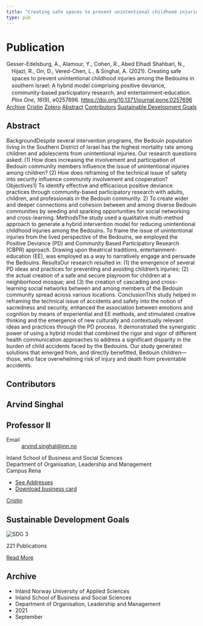 ```yaml
---
title: "Creating safe spaces to prevent unintentional childhood injuries among the Bedouins in southern Israel: A hybrid model comprising positive deviance, community-based participatory research, and entertainment-education"
type: pub
---
```

<h1>Publication</h1>
<article id="csl-bib-container-IG7IJFF7" class="csl-bib-container">
  <div class="csl-bib-body" style="line-height: 1.35; padding-left: 1em; text-indent:-1em;">
  <div class="csl-entry">Gesser-Edelsburg, A., Alamour, Y., Cohen, R., Abed Elhadi Shahbari, N., Hijazi, R., Orr, D., Vered-Chen, L., &amp; Singhal, A. (2021). Creating safe spaces to prevent unintentional childhood injuries among the Bedouins in southern Israel: A hybrid model comprising positive deviance, community-based participatory research, and entertainment-education. <i>Plos One</i>, <i>16</i>(9), e0257696. <a href="https://doi.org/10.1371/journal.pone.0257696">https://doi.org/10.1371/journal.pone.0257696</a></div>
</div>
  <div class="csl-bib-buttons">
    <a href="#taxonomy-article-IG7IJFF7" class="csl-bib-button">Archive</a>
    <a href="https://app.cristin.no/results/show.jsf?id=1938086" alt="Cristin URL" class="csl-bib-button">Cristin</a>
    <a href="http://zotero.org/groups/5022929/items/IG7IJFF7" alt="Zotero URL" class="csl-bib-button">Zotero</a>
    <a href="#abstract-article-IG7IJFF7" class="csl-bib-button">Abstract</a>
    <a href="#contributors-article-IG7IJFF7" class="csl-bib-button">Contributors</a>
    <a href="#sdg-article-IG7IJFF7" class="csl-bib-button">Sustainable Development Goals</a>
  </div>
  <div id="csl-bib-meta-container-IG7IJFF7"></div>
</article>
<div id="csl-bib-meta-IG7IJFF7" class="csl-bib-meta">
  <article id="abstract-article-IG7IJFF7" class="abstract-article">
    <h1>Abstract</h1>
    BackgroundDespite several intervention programs, the Bedouin population living in the Southern District of Israel has the highest mortality rate among children and adolescents from unintentional injuries. Our research questions asked: (1) How does increasing the involvement and participation of Bedouin community members influence the issue of unintentional injuries among children? (2) How does reframing of the technical issue of safety into security influence community involvement and cooperation? Objectives1) To identify effective and efficacious positive deviance practices through community-based participatory research with adults, children, and professionals in the Bedouin community. 2) To create wider and deeper connections and cohesion between and among diverse Bedouin communities by seeding and sparking opportunities for social networking and cross-learning. MethodsThe study used a qualitative multi-method approach to generate a hybrid intervention model for reducing unintentional childhood injuries among the Bedouins. To frame the issue of unintentional injuries from the lived perspective of the Bedouins, we employed the Positive Deviance (PD) and Community Based Participatory Research (CBPR) approach. Drawing upon theatrical traditions, entertainment-education (EE), was employed as a way to narratively engage and persuade the Bedouins. ResultsOur research resulted in: (1) the emergence of several PD ideas and practices for preventing and avoiding children’s injuries; (2) the actual creation of a safe and secure playroom for children at a neighborhood mosque; and (3) the creation of cascading and cross-learning social networks between and among members of the Bedouin community spread across various locations. ConclusionThis study helped in reframing the technical issue of accidents and safety into the notion of sacredness and security, enhanced the association between emotions and cognition by means of experiential and EE methods, and stimulated creative thinking and the emergence of new culturally and contextually relevant ideas and practices through the PD process. It demonstrated the synergistic power of using a hybrid model that combined the rigor and vigor of different health communication approaches to address a significant disparity in the burden of child accidents faced by the Bedouins. Our study generated solutions that emerged from, and directly benefitted, Bedouin children—those, who face overwhelming risk of injury and death from preventable accidents.
  </article>
  <article id="contributors-article-IG7IJFF7" class="contributors-article">
    <h1>Contributors</h1>
    <div class="personas">
<div class="vrtx-hinn-person-card">
<div class="photo">
<i class="lar la-user-circle missing-person"></i>
</div>
<div class="info">
<hgroup><h1>Arvind Singhal</h1>
<h2>Professor II</h2>
</hgroup><dl>
<dt>Email</dt>
<dd>
<a href="mailto:arvind.singhal@inn.no">arvind.singhal@inn.no</a>
</dd>
</dl>
<p>
Inland School of Business and Social Sciences<br>
Department of Organisation, Leadership and Management<br>
Campus Rena
</p>
<ul class="vrtx-hinn-links">
<li><a href="https://www.inn.no/english/find-an-employee/arvind-singhal.html#vrtx-hinn-addresses">See Addresses</a></li>
<li><a href="https://www.inn.no/english/find-an-employee/arvind-singhal.html?vrtx=vcf">Download business card</a></li>
</ul>
</div>
</div>
<a href="https://app.cristin.no/persons/show.jsf?id=863653" alt="Cristin URL" class="personas-cristin">Cristin</a>
</div>
  </article>
  <article id="sdg-article-IG7IJFF7" class="sdg-article">
    <h1>Sustainable Development Goals</h1>
    <div class="sdg-container"><div id="sdg3" class="sdg">
<img src="{{< params subfolder >}}images/sdg/sdg03_en.png" class="image" alt="SDG 3">
<div class="sdg-overlay">
<p class="sdg-publication-count"><span>221</span> Publications</p>
<p><a href="https://sdgs.un.org/goals/goal3" class="sdg-read-more">Read More</a></p>
</div>
</div></div>
  </article>
  <article id="taxonomy-article-IG7IJFF7" class="taxonomy-article">
    <h1>Archive</h1>
    <ul>
      <li>Inland Norway University of Applied Sciences</li>
      <li>Inland School of Business and Social Sciences</li>
      <li>Department of Organisation, Leadership and Management</li>
      <li>2021</li>
      <li>September</li>
    </ul>
  </article>
</div>
